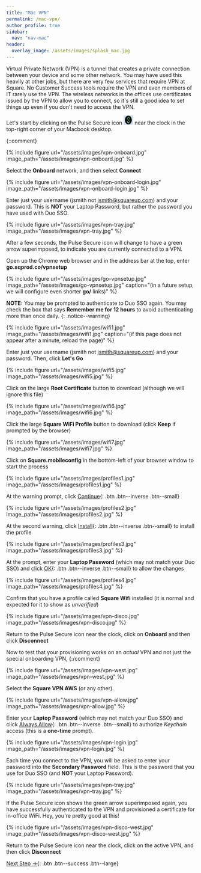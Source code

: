 ```yaml
---
title: "Mac VPN"
permalink: /mac-vpn/
author_profile: true
sidebar:
  nav: "nav-mac"
header:
  overlay_image: /assets/images/splash_mac.jpg
---
```


Virtual Private Network (VPN) is a tunnel that creates a private connection between your device and some other network. You may have used this heavily at other jobs, but there are very few services that require VPN at Square. No Customer Success tools require the VPN and even members of IT rarely use the VPN.  The wireless networks in the offices use certificates issued by the VPN to allow you to connect, so it's still a good idea to set things up even if you don't need to access the VPN.

Let's start by clicking on the Pulse Secure icon <img src="/assets/images/pulse.png" width='25' height='25' /> near the clock in the top-right corner of your Macbook desktop.

{::comment}

{% include figure url="/assets/images/vpn-onboard.jpg" image_path="/assets/images/vpn-onboard.jpg" %}

Select the __Onboard__ network, and then select __Connect__

{% include figure url="/assets/images/vpn-onboard-login.jpg" image_path="/assets/images/vpn-onboard-login.jpg" %}

Enter just your username (jsmith not jsmith@squareup.com) and your password.  This is __NOT__ your Laptop Password, but rather the password you have used with Duo SSO. 

{% include figure url="/assets/images/vpn-tray.jpg" image_path="/assets/images/vpn-tray.jpg" %}

After a few seconds, the Pulse Secure icon will change to have a green arrow superimposed, to indicate you are currently connected to a VPN.

Open up the Chrome web browser and in the address bar at the top, enter __go.sqprod.co/vpnsetup__ 

{% include figure url="/assets/images/go-vpnsetup.jpg" image_path="/assets/images/go-vpnsetup.jpg" caption="(in a future setup, we will configure even shorter __go/__ links)" %}

__NOTE:__ You may be prompted to authenticate to Duo SSO again. You may check the box that says __Remember me for 12 hours__ to avoid authenticating more than once daily.
{: .notice--warning}

{% include figure url="/assets/images/wifi1.jpg" image_path="/assets/images/wifi1.jpg" caption="(if this page does not appear after a minute, reload the page)" %}

Enter just your username (jsmith not jsmith@squareup.com) and your password. Then, click __Let's Go__

{% include figure url="/assets/images/wifi5.jpg" image_path="/assets/images/wifi5.jpg" %}

Click on the large __Root Certificate__ button to download (although we will ignore this file)

{% include figure url="/assets/images/wifi6.jpg" image_path="/assets/images/wifi6.jpg" %}

Click the large __Square WiFi Profile__ button to download (click __Keep__ if prompted by the browser)

{% include figure url="/assets/images/wifi7.jpg" image_path="/assets/images/wifi7.jpg" %}

Click on __Square.mobileconfig__ in the bottom-left of your browser window to start the process

{% include figure url="/assets/images/profiles1.jpg" image_path="/assets/images/profiles1.jpg" %}

At the warning prompt, click [Continue](#profile){: .btn .btn--inverse .btn--small} 

<a name="profile"></a> 
{% include figure url="/assets/images/profiles2.jpg" image_path="/assets/images/profiles2.jpg" %}

At the second warning, click [Install](#changes){: .btn .btn--inverse .btn--small} to install the profile

<a name="changes"></a> 
{% include figure url="/assets/images/profiles3.jpg" image_path="/assets/images/profiles3.jpg" %}

At the prompt, enter your __Laptop Password__ (which may not match your Duo SSO) and click [OK](#installed){: .btn .btn--inverse .btn--small} to allow the changes

<a name="installed"></a> 
{% include figure url="/assets/images/profiles4.jpg" image_path="/assets/images/profiles4.jpg" %}

Confirm that you have a profile called __Square Wifi__ installed (it is normal and expected for it to show as _unverified_)

{% include figure url="/assets/images/vpn-disco.jpg" image_path="/assets/images/vpn-disco.jpg" %}

Return to the Pulse Secure icon near the clock, click on __Onboard__ and then click __Disconnect__


Now to test that your provisioning works on an _actual_ VPN and not just the special onboarding VPN, 
{:/comment}

{% include figure url="/assets/images/vpn-west.jpg" image_path="/assets/images/vpn-west.jpg" %}

Select the __Square VPN AWS__ (or any other).

{% include figure url="/assets/images/vpn-allow.jpg" image_path="/assets/images/vpn-allow.jpg" %}

Enter your __Laptop Password__ (which may not match your Duo SSO) and click [Always Allow](#always){: .btn .btn--inverse .btn--small} to authorize _Keychain_ access (this is a __one-time__ prompt).

<a name="always"></a> 
{% include figure url="/assets/images/vpn-login.jpg" image_path="/assets/images/vpn-login.jpg" %}

Each time you connect to the VPN, you will be asked to enter your password into the __Secondary Password__ field. This is the password that you use for Duo SSO (and __NOT__ your Laptop Password).

{% include figure url="/assets/images/vpn-tray.jpg" image_path="/assets/images/vpn-tray.jpg" %}

If the Pulse Secure icon shows the green arrow superimposed again, you have successfully authenticated to the VPN and provisioned a certificate for in-office WiFi. Hey, you're pretty good at this! 

{% include figure url="/assets/images/vpn-disco-west.jpg" image_path="/assets/images/vpn-disco-west.jpg" %}

Return to the Pulse Secure icon near the clock, click on the active VPN, and then click __Disconnect__

[Next Step &rarr;](/mac-druva/){: .btn .btn--success .btn--large}


